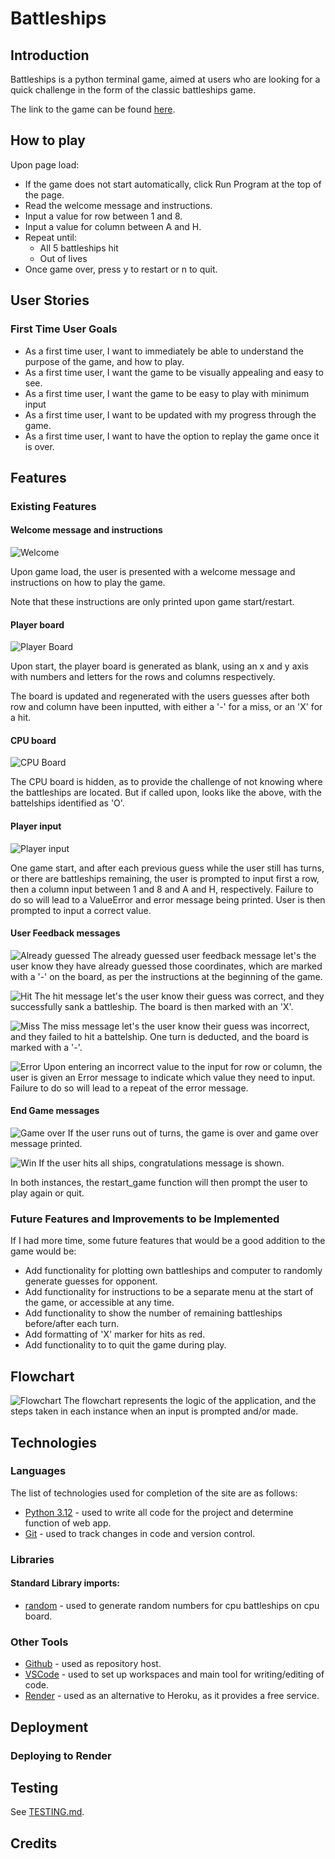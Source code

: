 # Battleships

## Introduction

Battleships is a python terminal game, aimed at users who are looking for a quick challenge in the form of the classic battleships game.

The link to the game can be found [here](https://battle-ships-69q8.onrender.com/).

## How to play

Upon page load:
- If the game does not start automatically, click Run Program at the top of the page.
- Read the welcome message and instructions.
- Input a value for row between 1 and 8.
- Input a value for column between A and H.
- Repeat until:
    - All 5 battleships hit
    - Out of lives
- Once game over, press y to restart or n to quit.

## User Stories

### First Time User Goals

- As a first time user, I want to immediately be able to understand the purpose of the game, and how to play.
- As a first time user, I want the game to be visually appealing and easy to see.
- As a first time user, I want the game to be easy to play with minimum input
- As a first time user, I want to be updated with my progress through the game.
- As a first time user, I want to have the option to replay the game once it is over.

## Features

### Existing Features

#### Welcome message and instructions

![Welcome](https://github.com/LcodeM/battle-ships/blob/main/documentation/welcome_message.png)

Upon game load, the user is presented with a welcome message and instructions on how to play the game. 

Note that these instructions are only printed upon game start/restart.

#### Player board

![Player Board](https://github.com/LcodeM/battle-ships/blob/main/documentation/player_board.png)

Upon start, the player board is generated as blank, using an x and y axis with numbers and letters for the rows and columns respectively.

The board is updated and regenerated with the users guesses after both row and column have been inputted, with either a '-' for a miss, or an 'X' for a hit.

#### CPU board

![CPU Board](https://github.com/LcodeM/battle-ships/blob/main/documentation/cpu_board.png)

The CPU board is hidden, as to provide the challenge of not knowing where the battleships are located. But if called upon, looks like the above, with the battelships identified as 'O'.

#### Player input

![Player input](https://github.com/LcodeM/battle-ships/blob/main/documentation/user_input.png)

One game start, and after each previous guess while the user still has turns, or there are battleships remaining, the user is prompted to input first a row, then a column input between 1 and 8 and A and H, respectively. Failure to do so will lead to a ValueError and error message being printed. User is then prompted to input a correct value.

#### User Feedback messages

![Already guessed](https://github.com/LcodeM/battle-ships/blob/main/documentation/already_guessed_message.png)
The already guessed user feedback message let's the user know they have already guessed those coordinates, which are marked with a '-' on the board, as per the instructions at the beginning of the game. 

![Hit](https://github.com/LcodeM/battle-ships/blob/main/documentation/hit_message.png)
The hit message let's the user know their guess was correct, and they successfully sank a battleship. The board is then marked with an 'X'.

![Miss](https://github.com/LcodeM/battle-ships/blob/main/documentation/miss_message.png)
The miss message let's the user know their guess was incorrect, and they failed to hit a battelship. One turn is deducted, and the board is marked with a '-'.

![Error](https://github.com/LcodeM/battle-ships/blob/main/documentation/error_message.png)
Upon entering an incorrect value to the input for row or column, the user is given an Error message to indicate which value they need to input. Failure to do so will lead to a repeat of the error message.

#### End Game messages

![Game over](https://github.com/LcodeM/battle-ships/blob/main/documentation/game_over_message.png)
If the user runs out of turns, the game is over and game over message printed. 

![Win](https://github.com/LcodeM/battle-ships/blob/main/documentation/congratulations_message.png)
If the user hits all ships, congratulations message is shown.

In both instances, the restart_game function will then prompt the user to play again or quit.


### Future Features and Improvements to be Implemented

If I had more time, some future features that would be a good addition to the game would be:

- Add functionality for plotting own battleships and computer to randomly generate guesses for opponent.
- Add functionality for instructions to be a separate menu at the start of the game, or accessible at any time.
- Add functionality to show the number of remaining battleships before/after each turn.
- Add formatting of 'X' marker for hits as red.
- Add functionality to to quit the game during play.

## Flowchart

![Flowchart](https://github.com/LcodeM/battle-ships/blob/main/documentation/flowchart_logic.png)
The flowchart represents the logic of the application, and the steps taken in each instance when an input is prompted and/or made.

## Technologies

### Languages

The list of technologies used for completion of the site are as follows:

- [Python 3.12](https://www.python.org/) - used to write all code for the project and determine function of web app.
- [Git](https://git-scm.com) - used to track changes in code and version control.

### Libraries

#### Standard Library imports:

- [random](https://docs.python.org/3/library/random.html) - used to generate random numbers for cpu battleships on cpu board.

### Other Tools

- [Github]() - used as repository host.
- [VSCode](https://code.visualstudio.com/) - used to set up workspaces and main tool for writing/editing of code.
- [Render](https://render.com/) - used as an alternative to Heroku, as it provides a free service.


## Deployment

### Deploying to Render



## Testing

See [TESTING.md]().

## Credits

